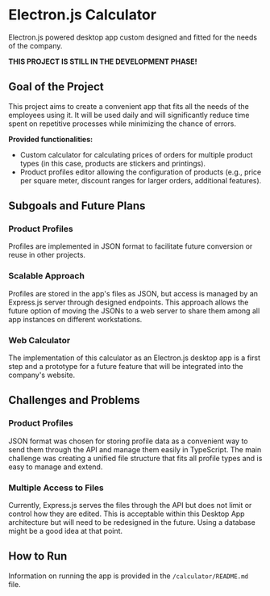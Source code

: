 # Electron.js Calculator
Electron.js powered desktop app custom designed and fitted for the needs of the company.

**THIS PROJECT IS STILL IN THE DEVELOPMENT PHASE!**

## Goal of the Project
This project aims to create a convenient app that fits all the needs of the employees using it. It will be used daily and will significantly reduce time spent on repetitive processes while minimizing the chance of errors.

**Provided functionalities:**
- Custom calculator for calculating prices of orders for multiple product types (in this case, products are stickers and printings).
- Product profiles editor allowing the configuration of products (e.g., price per square meter, discount ranges for larger orders, additional features).

## Subgoals and Future Plans
### Product Profiles
Profiles are implemented in JSON format to facilitate future conversion or reuse in other projects.

### Scalable Approach
Profiles are stored in the app's files as JSON, but access is managed by an Express.js server through designed endpoints. This approach allows the future option of moving the JSONs to a web server to share them among all app instances on different workstations.

### Web Calculator
The implementation of this calculator as an Electron.js desktop app is a first step and a prototype for a future feature that will be integrated into the company's website.

## Challenges and Problems
### Product Profiles
JSON format was chosen for storing profile data as a convenient way to send them through the API and manage them easily in TypeScript. The main challenge was creating a unified file structure that fits all profile types and is easy to manage and extend.

### Multiple Access to Files
Currently, Express.js serves the files through the API but does not limit or control how they are edited. This is acceptable within this Desktop App architecture but will need to be redesigned in the future. Using a database might be a good idea at that point.

## How to Run
Information on running the app is provided in the `/calculator/README.md` file.
